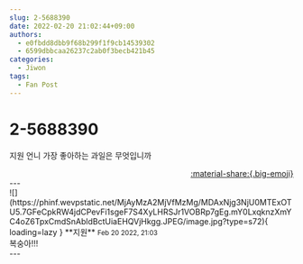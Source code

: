 ```yaml
---
slug: 2-5688390
date: 2022-02-20 21:02:44+09:00
authors:
  - e0fbdd8dbb9f68b299f1f9cb14539302
  - 6599dbbcaa26237c2ab0f3becb421b45
categories:
  - Jiwon
tags:
  - Fan Post
---
```


# 2-5688390

<div class="post-container" markdown="1">
<div class="content-container md-sidebar__scrollwrap" markdown="1">

지원 언니 가장 좋아하는 과일은 무엇입니까

</div>
</div>

<div style="text-align: right;" markdown="1">
<a href="https://weverse.io/fromis9/fanpost/2-5688390" style="text-align: right;">:material-share:{.big-emoji}</a>
</div>
---

<div class="comments-container md-sidebar__scrollwrap" markdown="1">
<div class="comment" markdown="1">
<div class='id-container' markdown="1">
![](https://phinf.wevpstatic.net/MjAyMzA2MjVfMzMg/MDAxNjg3NjU0MTExOTU5.7GFeCpkRW4jdCPevFi1sgeF7S4XyLHRSJr1VOBRp7gEg.mY0LxqknzXmYC4oZ6TpxCmdSnAbldBctUiaEHQVjHkgg.JPEG/image.jpg?type=s72){ loading=lazy }
**<span class="artist">지원</span>** <small>Feb 20 2022, 21:03</small><br>
</div>
<div class='comment-body' markdown="1">
복숭아!!!
</div>
</div>
</div>
---

